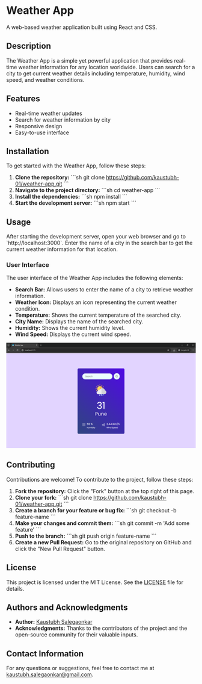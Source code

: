 
# Weather App

A web-based weather application built using React and CSS.

## Description

The Weather App is a simple yet powerful application that provides real-time weather information for any location worldwide. Users can search for a city to get current weather details including temperature, humidity, wind speed, and weather conditions.

## Features

- Real-time weather updates
- Search for weather information by city
- Responsive design
- Easy-to-use interface

## Installation

To get started with the Weather App, follow these steps:

1. **Clone the repository:**
   \`\`\`sh
   git clone https://github.com/kaustubh-01/weather-app.git
   \`\`\`
2. **Navigate to the project directory:**
   \`\`\`sh
   cd weather-app
   \`\`\`
3. **Install the dependencies:**
   \`\`\`sh
   npm install
   \`\`\`
4. **Start the development server:**
   \`\`\`sh
   npm start
   \`\`\`

## Usage

After starting the development server, open your web browser and go to \`http://localhost:3000\`. Enter the name of a city in the search bar to get the current weather information for that location.

### User Interface

The user interface of the Weather App includes the following elements:

- **Search Bar:** Allows users to enter the name of a city to retrieve weather information.
- **Weather Icon:** Displays an icon representing the current weather condition.
- **Temperature:** Shows the current temperature of the searched city.
- **City Name:** Displays the name of the searched city.
- **Humidity:** Shows the current humidity level.
- **Wind Speed:** Displays the current wind speed.

![Weather App UI](./src/assets/weather-app-ui.png)

## Contributing

Contributions are welcome! To contribute to the project, follow these steps:

1. **Fork the repository:**
   Click the "Fork" button at the top right of this page.
2. **Clone your fork:**
   \`\`\`sh
   git clone https://github.com/kaustubh-01/weather-app.git
   \`\`\`
3. **Create a branch for your feature or bug fix:**
   \`\`\`sh
   git checkout -b feature-name
   \`\`\`
4. **Make your changes and commit them:**
   \`\`\`sh
   git commit -m 'Add some feature'
   \`\`\`
5. **Push to the branch:**
   \`\`\`sh
   git push origin feature-name
   \`\`\`
6. **Create a new Pull Request:**
   Go to the original repository on GitHub and click the "New Pull Request" button.

## License

This project is licensed under the MIT License. See the [LICENSE](LICENSE) file for details.

## Authors and Acknowledgments

- **Author:** [Kaustubh Salegaonkar](https://github.com/kaustubh-01)
- **Acknowledgments:** Thanks to the contributors of the project and the open-source community for their valuable inputs.

## Contact Information

For any questions or suggestions, feel free to contact me at [kaustubh.salegaonkar@gmail.com](mailto:kaustubh.salegaonkar@gmail.com).
